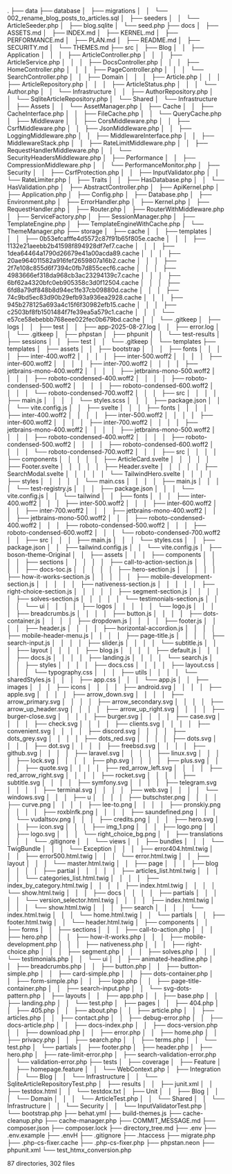 .
├── data
├── database
│   ├── migrations
│   │   └── 002_rename_blog_posts_to_articles.sql
│   ├── seeders
│   │   └── ArticleSeeder.php
│   ├── blog.sqlite
│   └── seed.php
├── docs
│   ├── ASSETS.md
│   ├── INDEX.md
│   ├── KERNEL.md
│   ├── PERFORMANCE.md
│   ├── PLAN.md
│   ├── README.md
│   ├── SECURITY.md
│   └── THEMES.md
├── src
│   ├── Blog
│   │   ├── Application
│   │   │   ├── ArticleController.php
│   │   │   ├── ArticleService.php
│   │   │   ├── DocsController.php
│   │   │   ├── HomeController.php
│   │   │   ├── PageController.php
│   │   │   └── SearchController.php
│   │   ├── Domain
│   │   │   ├── Article.php
│   │   │   ├── ArticleRepository.php
│   │   │   ├── ArticleStatus.php
│   │   │   └── Author.php
│   │   └── Infrastructure
│   │       ├── AuthorRepository.php
│   │       └── SqliteArticleRepository.php
│   └── Shared
│       └── Infrastructure
│           ├── Assets
│           │   └── AssetManager.php
│           ├── Cache
│           │   ├── CacheInterface.php
│           │   ├── FileCache.php
│           │   └── QueryCache.php
│           ├── Middleware
│           │   ├── CorsMiddleware.php
│           │   ├── CsrfMiddleware.php
│           │   ├── JsonMiddleware.php
│           │   ├── LoggingMiddleware.php
│           │   ├── MiddlewareInterface.php
│           │   ├── MiddlewareStack.php
│           │   ├── RateLimitMiddleware.php
│           │   ├── RequestHandlerMiddleware.php
│           │   └── SecurityHeadersMiddleware.php
│           ├── Performance
│           │   ├── CompressionMiddleware.php
│           │   └── PerformanceMonitor.php
│           ├── Security
│           │   ├── CsrfProtection.php
│           │   ├── InputValidator.php
│           │   └── RateLimiter.php
│           ├── Traits
│           │   ├── HasDatabase.php
│           │   └── HasValidation.php
│           ├── AbstractController.php
│           ├── ApiKernel.php
│           ├── Application.php
│           ├── Config.php
│           ├── Database.php
│           ├── Environment.php
│           ├── ErrorHandler.php
│           ├── Kernel.php
│           ├── RequestHandler.php
│           ├── Router.php
│           ├── RouterWithMiddleware.php
│           ├── ServiceFactory.php
│           ├── SessionManager.php
│           ├── TemplateEngine.php
│           ├── TemplateEngineWithCache.php
│           └── ThemeManager.php
├── storage
│   ├── cache
│   │   ├── templates
│   │   │   ├── 0b53efcafffe4d5572c87f91b65f805e.cache
│   │   │   ├── 1132e21aeebb2b41598f894928df7ef7.cache
│   │   │   ├── 1dea64464a1790d26679e41a00acda89.cache
│   │   │   ├── 20ae964011582a916fef2659807a16b2.cache
│   │   │   ├── 2f7e108c855d6f7394c0fb7d855cecf6.cache
│   │   │   ├── 4983666ef318da968cb3ac23294139c7.cache
│   │   │   ├── 6bf62a4320bfc0eb905358c3d0f12504.cache
│   │   │   ├── 6fd8a79df848b8d94ec1fe37cb09880d.cache
│   │   │   ├── 74c9bd5ec83d90b29efb93a936ea2928.cache
│   │   │   ├── 945b278125a693a4c15f6f30982efb15.cache
│   │   │   ├── c2503bf8fb1501484f7fe39ea5a579c1.cache
│   │   │   └── e57ce58ebebbb768eee022fec0b679bd.cache
│   │   └── .gitkeep
│   ├── logs
│   │   ├── test
│   │   ├── app-2025-08-27.log
│   │   ├── error.log
│   │   └── .gitkeep
│   ├── phpstan
│   ├── phpunit
│   │   └── test-results
│   ├── sessions
│   │   ├── test
│   │   └── .gitkeep
│   └── templates
├── templates
│   ├── assets
│   │   ├── bootstrap
│   │   │   ├── fonts
│   │   │   │   ├── inter-400.woff2
│   │   │   │   ├── inter-500.woff2
│   │   │   │   ├── inter-600.woff2
│   │   │   │   ├── inter-700.woff2
│   │   │   │   ├── jetbrains-mono-400.woff2
│   │   │   │   ├── jetbrains-mono-500.woff2
│   │   │   │   ├── roboto-condensed-400.woff2
│   │   │   │   ├── roboto-condensed-500.woff2
│   │   │   │   ├── roboto-condensed-600.woff2
│   │   │   │   └── roboto-condensed-700.woff2
│   │   │   ├── src
│   │   │   │   ├── main.js
│   │   │   │   └── styles.scss
│   │   │   ├── package.json
│   │   │   └── vite.config.js
│   │   ├── svelte
│   │   │   ├── fonts
│   │   │   │   ├── inter-400.woff2
│   │   │   │   ├── inter-500.woff2
│   │   │   │   ├── inter-600.woff2
│   │   │   │   ├── inter-700.woff2
│   │   │   │   ├── jetbrains-mono-400.woff2
│   │   │   │   ├── jetbrains-mono-500.woff2
│   │   │   │   ├── roboto-condensed-400.woff2
│   │   │   │   ├── roboto-condensed-500.woff2
│   │   │   │   ├── roboto-condensed-600.woff2
│   │   │   │   └── roboto-condensed-700.woff2
│   │   │   ├── src
│   │   │   │   ├── components
│   │   │   │   │   ├── ArticleCard.svelte
│   │   │   │   │   ├── Footer.svelte
│   │   │   │   │   ├── Header.svelte
│   │   │   │   │   ├── SearchModal.svelte
│   │   │   │   │   └── TailwindHero.svelte
│   │   │   │   ├── styles
│   │   │   │   │   └── main.css
│   │   │   │   ├── main.js
│   │   │   │   └── test-registry.js
│   │   │   ├── package.json
│   │   │   └── vite.config.js
│   │   └── tailwind
│   │       ├── fonts
│   │       │   ├── inter-400.woff2
│   │       │   ├── inter-500.woff2
│   │       │   ├── inter-600.woff2
│   │       │   ├── inter-700.woff2
│   │       │   ├── jetbrains-mono-400.woff2
│   │       │   ├── jetbrains-mono-500.woff2
│   │       │   ├── roboto-condensed-400.woff2
│   │       │   ├── roboto-condensed-500.woff2
│   │       │   ├── roboto-condensed-600.woff2
│   │       │   └── roboto-condensed-700.woff2
│   │       ├── src
│   │       │   ├── main.js
│   │       │   └── styles.css
│   │       ├── package.json
│   │       ├── tailwind.config.js
│   │       └── vite.config.js
│   ├── boson-theme-Original
│   │   ├── assets
│   │   │   ├── components
│   │   │   │   ├── sections
│   │   │   │   │   ├── call-to-action-section.js
│   │   │   │   │   ├── docs-toc.js
│   │   │   │   │   ├── hero-section.js
│   │   │   │   │   ├── how-it-works-section.js
│   │   │   │   │   ├── mobile-development-section.js
│   │   │   │   │   ├── nativeness-section.js
│   │   │   │   │   ├── right-choice-section.js
│   │   │   │   │   ├── segment-section.js
│   │   │   │   │   ├── solves-section.js
│   │   │   │   │   └── testimonials-section.js
│   │   │   │   └── ui
│   │   │   │       ├── logos
│   │   │   │       │   └── logo.js
│   │   │   │       ├── breadcrumbs.js
│   │   │   │       ├── button.js
│   │   │   │       ├── dots-container.js
│   │   │   │       ├── dropdown.js
│   │   │   │       ├── footer.js
│   │   │   │       ├── header.js
│   │   │   │       ├── horizontal-accordion.js
│   │   │   │       ├── mobile-header-menu.js
│   │   │   │       ├── page-title.js
│   │   │   │       ├── search-input.js
│   │   │   │       ├── slider.js
│   │   │   │       └── subtitle.js
│   │   │   ├── layout
│   │   │   │   ├── blog.js
│   │   │   │   ├── default.js
│   │   │   │   ├── docs.js
│   │   │   │   ├── landing.js
│   │   │   │   └── search.js
│   │   │   ├── styles
│   │   │   │   ├── docs.css
│   │   │   │   ├── layout.css
│   │   │   │   └── typography.css
│   │   │   ├── utils
│   │   │   │   └── sharedStyles.js
│   │   │   ├── app.css
│   │   │   └── app.js
│   │   ├── images
│   │   │   ├── icons
│   │   │   │   ├── android.svg
│   │   │   │   ├── apple.svg
│   │   │   │   ├── arrow_down.svg
│   │   │   │   ├── arrow_primary.svg
│   │   │   │   ├── arrow_secondary.svg
│   │   │   │   ├── arrow_up_header.svg
│   │   │   │   ├── arrow_up_right.svg
│   │   │   │   ├── burger-close.svg
│   │   │   │   ├── burger.svg
│   │   │   │   ├── case.svg
│   │   │   │   ├── check.svg
│   │   │   │   ├── clients.svg
│   │   │   │   ├── convenient.svg
│   │   │   │   ├── discord.svg
│   │   │   │   ├── dots_grey.svg
│   │   │   │   ├── dots_red.svg
│   │   │   │   ├── dots.svg
│   │   │   │   ├── dot.svg
│   │   │   │   ├── freebsd.svg
│   │   │   │   ├── github.svg
│   │   │   │   ├── laravel.svg
│   │   │   │   ├── linux.svg
│   │   │   │   ├── lock.svg
│   │   │   │   ├── php.svg
│   │   │   │   ├── plus.svg
│   │   │   │   ├── quote.svg
│   │   │   │   ├── red_arrow_left.svg
│   │   │   │   ├── red_arrow_right.svg
│   │   │   │   ├── rocket.svg
│   │   │   │   ├── subtitle.svg
│   │   │   │   ├── symfony.svg
│   │   │   │   ├── telegram.svg
│   │   │   │   ├── terminal.svg
│   │   │   │   ├── web.svg
│   │   │   │   └── windows.svg
│   │   │   ├── u
│   │   │   │   ├── butschster.png
│   │   │   │   ├── curve.png
│   │   │   │   ├── lee-to.png
│   │   │   │   ├── pronskiy.png
│   │   │   │   ├── roxblnfk.png
│   │   │   │   ├── saundefined.png
│   │   │   │   └── vudaltsov.png
│   │   │   ├── credits.png
│   │   │   ├── hero.svg
│   │   │   ├── icon.svg
│   │   │   ├── img_1.png
│   │   │   ├── logo.png
│   │   │   ├── logo.svg
│   │   │   └── right_choice_bg.png
│   │   ├── translations
│   │   │   └── .gitignore
│   │   └── views
│   │       ├── bundles
│   │       │   └── TwigBundle
│   │       │       └── Exception
│   │       │           ├── error404.html.twig
│   │       │           ├── error500.html.twig
│   │       │           └── error.html.twig
│   │       ├── layout
│   │       │   └── master.html.twig
│   │       ├── page
│   │       │   ├── blog
│   │       │   │   ├── partial
│   │       │   │   │   ├── articles_list.html.twig
│   │       │   │   │   └── categories_list.html.twig
│   │       │   │   ├── index_by_category.html.twig
│   │       │   │   ├── index.html.twig
│   │       │   │   └── show.html.twig
│   │       │   ├── docs
│   │       │   │   ├── partials
│   │       │   │   │   └── version_selector.html.twig
│   │       │   │   ├── index.html.twig
│   │       │   │   └── show.html.twig
│   │       │   ├── search
│   │       │   │   └── index.html.twig
│   │       │   └── home.html.twig
│   │       └── partials
│   │           ├── footer.html.twig
│   │           └── header.html.twig
│   ├── components
│   │   ├── forms
│   │   ├── sections
│   │   │   ├── call-to-action.php
│   │   │   ├── hero.php
│   │   │   ├── how-it-works.php
│   │   │   ├── mobile-development.php
│   │   │   ├── nativeness.php
│   │   │   ├── right-choice.php
│   │   │   ├── segment.php
│   │   │   ├── solves.php
│   │   │   └── testimonials.php
│   │   └── ui
│   │       ├── animated-headline.php
│   │       ├── breadcrumbs.php
│   │       ├── button.php
│   │       ├── button-simple.php
│   │       ├── card-simple.php
│   │       ├── dots-container.php
│   │       ├── form-simple.php
│   │       ├── logo.php
│   │       ├── page-title-container.php
│   │       ├── search-input.php
│   │       └── svg-dots-pattern.php
│   ├── layouts
│   │   ├── app.php
│   │   ├── base.php
│   │   ├── landing.php
│   │   └── test.php
│   ├── pages
│   │   ├── 404.php
│   │   ├── 405.php
│   │   ├── about.php
│   │   ├── article.php
│   │   ├── articles.php
│   │   ├── contact.php
│   │   ├── debug-error.php
│   │   ├── docs-article.php
│   │   ├── docs-index.php
│   │   ├── docs-version.php
│   │   ├── download.php
│   │   ├── error.php
│   │   ├── home.php
│   │   ├── privacy.php
│   │   ├── search.php
│   │   ├── terms.php
│   │   └── test.php
│   └── partials
│       ├── footer.php
│       ├── header.php
│       ├── hero.php
│       ├── rate-limit-error.php
│       ├── search-validation-error.php
│       └── validation-error.php
├── tests
│   ├── coverage
│   ├── Feature
│   │   ├── homepage.feature
│   │   └── WebContext.php
│   ├── Integration
│   │   └── Blog
│   │       └── Infrastructure
│   │           └── SqliteArticleRepositoryTest.php
│   ├── results
│   │   ├── junit.xml
│   │   ├── testdox.html
│   │   └── testdox.txt
│   ├── Unit
│   │   ├── Blog
│   │   │   └── Domain
│   │   │       └── ArticleTest.php
│   │   └── Shared
│   │       └── Infrastructure
│   │           └── Security
│   │               └── InputValidatorTest.php
│   └── bootstrap.php
├── behat.yml
├── build-themes.js
├── cache-cleanup.php
├── cache-manager.php
├── COMMIT_MESSAGE.md
├── composer.json
├── composer.lock
├── directory_tree.md
├── .env
├── .env.example
├── .envH
├── .gitignore
├── .htaccess
├── migrate.php
├── .php-cs-fixer.cache
├── .php-cs-fixer.php
├── phpstan.neon
├── phpunit.xml
└── test_htmx_conversion.php

87 directories, 302 files
